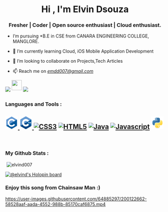 <h1 align="center">Hi , I'm Elvin Dsouza</h1>
<h3 align="center"><b>Fresher | Coder | Open source enthusiast | Cloud enthusiast</b>.</h3>


-  I’m pursuing *B.E in CSE from CANARA ENGINEERING COLLEGE, MANGLORE.

- 🌱 I’m currently learning Cloud, iOS Mobile Application Development

- 👯 I’m looking to collaborate on Projects,Tech Articles

- 📫 Reach me on *emdd007@gmail.com* 

<a href = 'https://www.linkedin.com/in/elvin-dsouza/'> <img width = '32px' align= 'center' src="https://raw.githubusercontent.com/rahulbanerjee26/githubAboutMeGenerator/main/icons/linked-in-alt.svg"/></a>
<a href="http://www.instagram.com/elvin.d_/" target="_blank" rel="noreferrer"><img src="https://raw.githubusercontent.com/danielcranney/readme-generator/main/public/icons/socials/instagram.svg" width="32" height="32" /></a> 
<a href = 'https://twitter.com/Elvin_dsouza'> <img width = '32px' align= 'center' src="https://raw.githubusercontent.com/rahulbanerjee26/githubAboutMeGenerator/main/icons/twitter.svg"/></a>

<h2></h2>
<h3>Languages and Tools :</h3>
<h2>
<p align="left"> <a href="https://www.cprogramming.com/" target="_blank"> <img src="https://raw.githubusercontent.com/devicons/devicon/master/icons/c/c-original.svg" alt="c" width="40" height="40"/> </a> 
<a href="https://www.w3schools.com/cpp/" target="_blank"> <img src="https://raw.githubusercontent.com/devicons/devicon/master/icons/cplusplus/cplusplus-original.svg" alt="cplusplus" width="40" height="40"/> </a> 
<a href="https://www.w3.org/TR/CSS/#css" target="_blank" rel="noreferrer"><img src="https://raw.githubusercontent.com/danielcranney/readme-generator/main/public/icons/skills/css3-colored.svg" width="36" height="36" alt="CSS3" /></a> 
  <a href="https://developer.mozilla.org/en-US/docs/Glossary/HTML5" target="_blank" rel="noreferrer"><img src="https://raw.githubusercontent.com/danielcranney/readme-generator/main/public/icons/skills/html5-colored.svg" width="36" height="36" alt="HTML5" /></a> 
<a href="https://www.oracle.com/java/" target="_blank" rel="noreferrer"><img src="https://raw.githubusercontent.com/danielcranney/readme-generator/main/public/icons/skills/java-colored.svg" width="36" height="36" alt="Java" /></a>
<a href="https://developer.mozilla.org/en-US/docs/Web/JavaScript" target="_blank" rel="noreferrer"><img src="https://raw.githubusercontent.com/danielcranney/readme-generator/main/public/icons/skills/javascript-colored.svg" width="36" height="36" alt="Javascript" /></a>
<a href="https://www.python.org" target="_blank"> <img src="https://raw.githubusercontent.com/devicons/devicon/master/icons/python/python-original.svg" alt="python" width="40" height="40"/> </a> 
</p>
</h2>


<br>
<h3>My Github Stats :</h3>
<p>&nbsp;<img align="center" src="https://github-readme-stats.vercel.app/api?username=elvind007&show_icons=true&theme=tokyonight&locale=en" alt="elvind007" /></p>




[![@elvind's Holopin board](https://holopin.me/elvind)](https://holopin.io/@elvind)






<h3>Enjoy this song from Chainsaw Man :) </h3>


https://user-images.githubusercontent.com/64885297/200122662-58528aaf-aada-4552-988b-85170caf6875.mp4






